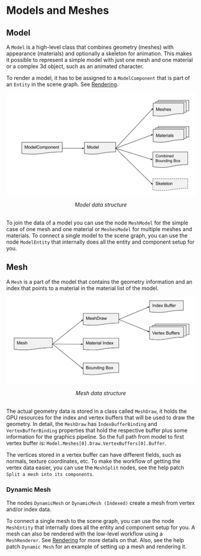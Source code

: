 # Models and Meshes

## Model
A `Model` is a high-level class that combines geometry (meshes) with appearance (materials) and optionally a skeleton for animation. This makes it possible to represent a simple model with just one mesh and one material or a complex 3d object, such as an animated character.

To render a model, it has to be assigned to a `ModelComponent` that is part of an `Entity` in the scene graph. See [Rendering](rendering.md).

![](../../../images/libraries/3d/stride_model.svg)
<center><i>Model data structure</i></center>
<br>

To join the data of a model you can use the node `MeshModel` for the simple case of one mesh and one material or `MeshesModel` for multiple meshes and materials. To connect a single model to the scene graph, you can use the node `ModelEntity` that internally does all the entity and component setup for you.

## Mesh
A `Mesh` is a part of the model that contains the geometry information and an index that points to a material in the material list of the model.

![](../../../images/libraries/3d/stride_mesh.svg)
<center><i>Mesh data structure</i></center>
<br>

The actual geometry data is stored in a class called `MeshDraw`, it holds the GPU resources for the index and vertex buffers that will be used to draw the geometry. In detail, the `MeshDraw` has `IndexBufferBinding` and `VertexBufferBinding` properties that hold the respective buffer plus some information for the graphics pipeline. So the full path from model to first vertex buffer is: `Model.Meshes[0].Draw.VertexBuffers[0].Buffer`.

The vertices stored in a vertex buffer can have different fields, such as normals, texture coordinates, etc. To make the workflow of getting the vertex data easier, you can use the `MeshSplit` nodes, see the help patch `Split a mesh into its components`.

### Dynamic Mesh
The nodes `DynamicMesh` or `DynamicMesh (Indexed)` create a mesh from vertex and/or index data.

To connect a single mesh to the scene graph, you can use the node `MeshEntity` that internally does all the entity and component setup for you. A mesh can also be rendered with the low-level workflow using a `MeshRenderer`. See [Rendering](rendering.md) for more details on that. Also, see the help patch `Dynamic Mesh` for an example of setting up a mesh and rendering it.
